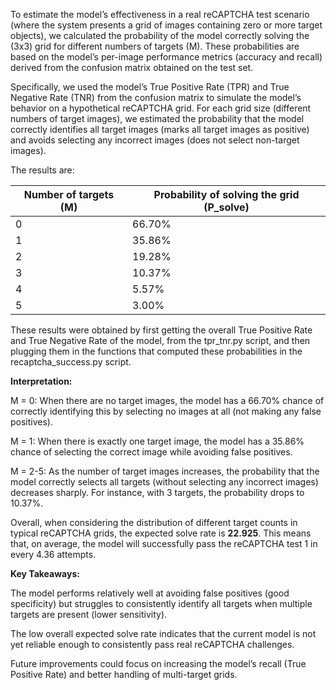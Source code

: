 To estimate the model’s effectiveness in a real reCAPTCHA test scenario (where the system presents a grid of images containing zero or more target objects), we calculated the probability of the model correctly solving the (3x3) grid for different numbers of targets (M). These probabilities are based on the model’s per-image performance metrics (accuracy and recall) derived from the confusion matrix obtained on the test set.

Specifically, we used the model’s True Positive Rate (TPR) and True Negative Rate (TNR) from the confusion matrix to simulate the model’s behavior on a hypothetical reCAPTCHA grid. For each grid size (different numbers of target images), we estimated the probability that the model correctly identifies all target images (marks all target images as positive) and avoids selecting any incorrect images (does not select non-target images).

The results are:


| Number of targets (M) | Probability of solving the grid (P_solve) |
|-----------------------|-------------------------------------------|
|         0             |                  66.70%                   |
|         1             |                  35.86%                   |
|         2             |                  19.28%                   |
|         3             |                  10.37%                   |
|         4             |                  5.57%                    |
|         5             |                  3.00%                    |


These results were obtained by first getting the overall True Positive Rate and True Negative Rate of the model, from the tpr_tnr.py script, and then plugging them in the functions that computed these probabilities in the recaptcha_success.py script.


**Interpretation:**


M = 0: When there are no target images, the model has a 66.70% chance of correctly identifying this by selecting no images at all (not making any false positives).

M = 1: When there is exactly one target image, the model has a 35.86% chance of selecting the correct image while avoiding false positives.

M = 2-5: As the number of target images increases, the probability that the model correctly selects all targets (without selecting any incorrect images) decreases sharply. For instance, with 3 targets, the probability drops to 10.37%.

Overall, when considering the distribution of different target counts in typical reCAPTCHA grids, the expected solve rate is **22.925**. This means that, on average, the model will successfully pass the reCAPTCHA test 1 in every 4.36 attempts.


**Key Takeaways:**


The model performs relatively well at avoiding false positives (good specificity) but struggles to consistently identify all targets when multiple targets are present (lower sensitivity).

The low overall expected solve rate indicates that the current model is not yet reliable enough to consistently pass real reCAPTCHA challenges.

Future improvements could focus on increasing the model’s recall (True Positive Rate) and better handling of multi-target grids.
